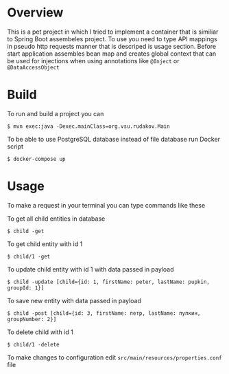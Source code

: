 # Overview
This is a pet project in which I tried to implement a container that is similiar to Spring Boot assembeles project. 
To use you need to type API mappings in pseudo http requests manner that is descriped is usage section. Before start application 
assembles bean map and creates global context that can be used for injections when using annotations like ```@Inject``` or ```@DataAccessObject```

# Build
<p>To run and build a project you can</p>
<pre><code>$ mvn exec:java -Dexec.mainClass=org.vsu.rudakov.Main</code></pre>
<p>To be able to use PostgreSQL database instead of file database run Docker script</p>
<pre><code>$ docker-compose up</code></pre>

# Usage
<p>To make a request in your terminal you can type commands like these</p>
<p>To get all child entities in database</>
<pre><code>$ child -get</code></pre> 
<p>To get child entity with id 1</>
<pre><code>$ child/1 -get</code></pre> 
<p>To update child entity with id 1 with data passed in payload</>
<pre><code>$ child -update [child={id: 1, firstName: peter, lastName: pupkin, groupId: 1}]</code></pre> 
<p>To save new entity with data passed in payload</>
<pre><code>$ child -post [child={id: 3, firstName: петр, lastName: пупкин, groupNumber: 2}]</code></pre> 
<p>To delete child with id 1</>
<pre><code>$ child/1 -delete</code></pre> 

To make changes to configuration edit ```src/main/resources/properties.conf``` file
